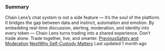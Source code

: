 ### Summary

Chain Lens’s chat system is not a side feature — it’s the soul of the platform.
It bridges the gap between data and instinct, automation and emotion.
By embedding real-time discussion, alerting, moderation, and identity into every token — Chain Lens turns trading into a shared experience.
Don’t trade alone. Trade together, live, and smarter.
[PreviousSafety and Moderation](https://docs.chainlens.net/chat-system/safety-and-moderation)
[NextWhy Self-Custody Matters](https://docs.chainlens.net/wallet-management-and-security/why-self-custody-matters)
Last updated 1 month ago